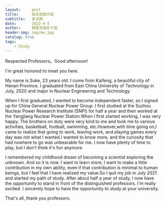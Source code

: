 ```yaml
---
layout:     post
title:      英文自我介绍
subtitle:   复试用
date:       2022-4-5
author:     锦瑟无端五十弦
header-img: img/me.jpg
catalog: true
tags:
    - Study
---
```


Respected Professors，Good afternoon! 
<p>I'm great honored to meet you here.
<p>My name is Suke, 23 years old. I come from Kaifeng, a beautiful city of Henan Province. I graduated from East China University of Technology in July, 2020 and major in Nuclear Engineering and Technology.
<p>When I first graduated, I wanted to become independent faster, so I signed up for China General Nuclear Power Group. I first studied at the Suzhou Nuclear Power Research Institute (SNPI) for half a year and then worked at the Yangjiang Nuclear Power Station.When I first started working, I was very happy. The brothers on duty were very kind to me and took me to various activities, basketball, football, swimming, etc.However,with time going on,I came to realize that going to work, leaving work, and playing games every day was not what I wanted.I wanted to know more, and the curiosity that had nowhere to go was unbearable for me. I now have plenty of time to play, but I don't think it's fun anymore.
<p>I remembered my childhood dream of becoming a scientist exploring the unknown. And so it is now. I want to learn more, I want to make a little contribution in my own ability, even if that contribution is minimal to human beings, but I feel that I have realized my value.So I quit my job in July 2021 and started my path of study. After about half a year of study, I now have the opportunity to stand in front of the distinguished professors. I'm really excited. I sincerely hope to have the opportunity to study at your university. 
<p>That's all, thank you professors.
